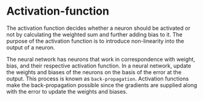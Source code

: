 # Activation-function

The activation function decides whether a neuron should be activated or not by calculating the weighted sum and further adding bias to it.
The purpose of the activation function is to introduce non-linearity into the output of a neuron. 

The neural network has neurons that work in correspondence with weight, bias, and their respective activation function. 
In a neural network, update the weights and biases of the neurons on the basis of the error at the output. 
This process is known as `back-propagation`. Activation functions make the back-propagation possible since the gradients
are supplied along with the error to update the weights and biases. 
